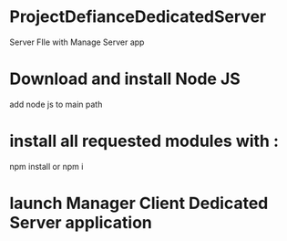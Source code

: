 # ProjectDefianceDedicatedServer
Server FIle with Manage Server app

# Download and install Node JS 

add node js to main path 

# install all requested modules with : 

npm install or npm i 

# launch Manager Client Dedicated Server application 
